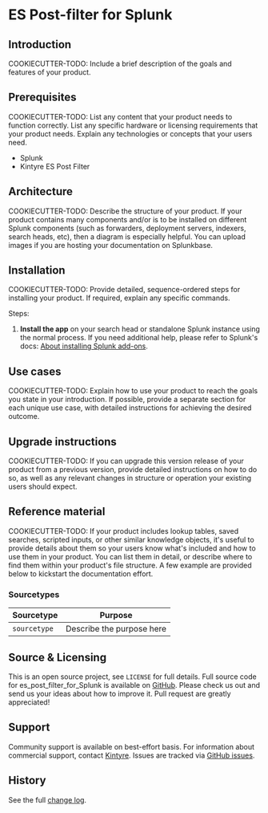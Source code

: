 # ES Post-filter for Splunk

## Introduction

COOKIECUTTER-TODO: Include a brief description of the goals and features of your product.

## Prerequisites

COOKIECUTTER-TODO: List any content that your product needs to function correctly.
List any specific hardware or licensing requirements that your product needs. Explain any technologies or concepts that your users need.

* Splunk
* Kintyre ES Post Filter

## Architecture

COOKIECUTTER-TODO: Describe the structure of your product.
If your product contains many components and/or is to be installed on different Splunk components (such as forwarders, deployment servers, indexers, search heads, etc), then a diagram is especially helpful. You can upload images if you are hosting your documentation on Splunkbase.

## Installation

COOKIECUTTER-TODO: Provide detailed, sequence-ordered steps for installing your product. If required, explain any specific commands.


Steps:

  1. **Install the app** on your search head or standalone Splunk instance using the normal process.
     If you need additional help, please refer to Splunk's docs: [About installing Splunk add-ons](https://docs.splunk.com/Documentation/AddOns/released/Overview/Installingadd-ons).


## Use cases

COOKIECUTTER-TODO: Explain how to use your product to reach the goals you state in your introduction.
If possible, provide a separate section for each unique use case, with detailed instructions for achieving the desired outcome.

## Upgrade instructions

COOKIECUTTER-TODO: If you can upgrade this version release of your product from a previous version, provide detailed instructions on how to do so, as well as any relevant changes in structure or operation your existing users should expect.

## Reference material

COOKIECUTTER-TODO: If your product includes lookup tables, saved searches, scripted inputs, or other similar knowledge objects, it's useful to provide details about them so your users know what's included and how to use them in your product.
You can list them in detail, or describe where to find them within your product's file structure.
A few example are provided below to kickstart the documentation effort.

### Sourcetypes

| Sourcetype | Purpose |
| ---------- | ------- |
| `sourcetype` | Describe the purpose here |

## Source & Licensing

This is an open source project, see `LICENSE` for full details.
Full source code for es_post_filter_for_Splunk is available on [GitHub](https://github.com/Kintyre/es_post_filter_for_Splunk).
Please check us out and send us your ideas about how to improve it. Pull request are greatly appreciated!

## Support

Community support is available on best-effort basis. For information about commercial support, contact [Kintyre](mailto:hello@kintyre.co).
Issues are tracked via [GitHub issues](https://github.com/Kintyre/es_post_filter_for_Splunk/issues).

## History

See the full [change log](https://github.com/Kintyre/es_post_filter_for_Splunk/releases).
